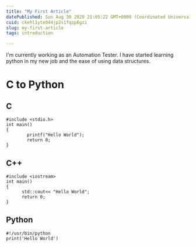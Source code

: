 ```yaml
---
title: "My First Article"
datePublished: Sun Aug 30 2020 21:05:22 GMT+0000 (Coordinated Universal Time)
cuid: ckehl1yte044jp2s1fqzp8gzi
slug: my-first-article
tags: introduction

---
```


I'm currently working as an Automation Tester. I have started learning python in my new job and the ease of using data structures.

# C to Python
## C
```
#include <stdio.h>
int main()
{
        printf("Hello World");
        return 0;
}
``` 
## C++
```
#include <iostream>
int main()
{
      std::cout<< "Hello World";
      return 0;
}
```
## Python
```
#!/usr/bin/python
print('Hello World')
```